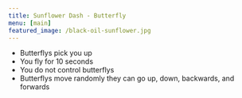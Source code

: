 ```yaml
---
title: Sunflower Dash - Butterfly
menu: [main]
featured_image: /black-oil-sunflower.jpg
---
```


- Butterflys pick you up
- You fly for 10 seconds
- You do not control butterflys
- Butterflys move randomly they can go up, down, backwards, and forwards

